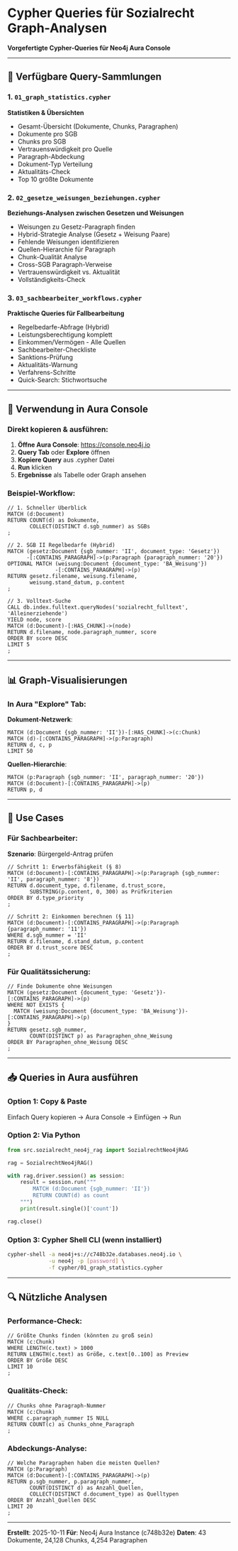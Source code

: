 # Cypher Queries für Sozialrecht Graph-Analysen

**Vorgefertigte Cypher-Queries für Neo4j Aura Console**

---

## 📂 Verfügbare Query-Sammlungen

### 1. `01_graph_statistics.cypher`
**Statistiken & Übersichten**

- Gesamt-Übersicht (Dokumente, Chunks, Paragraphen)
- Dokumente pro SGB
- Chunks pro SGB
- Vertrauenswürdigkeit pro Quelle
- Paragraph-Abdeckung
- Dokument-Typ Verteilung
- Aktualitäts-Check
- Top 10 größte Dokumente

### 2. `02_gesetze_weisungen_beziehungen.cypher`
**Beziehungs-Analysen zwischen Gesetzen und Weisungen**

- Weisungen zu Gesetz-Paragraph finden
- Hybrid-Strategie Analyse (Gesetz + Weisung Paare)
- Fehlende Weisungen identifizieren
- Quellen-Hierarchie für Paragraph
- Chunk-Qualität Analyse
- Cross-SGB Paragraph-Verweise
- Vertrauenswürdigkeit vs. Aktualität
- Vollständigkeits-Check

### 3. `03_sachbearbeiter_workflows.cypher`
**Praktische Queries für Fallbearbeitung**

- Regelbedarfe-Abfrage (Hybrid)
- Leistungsberechtigung komplett
- Einkommen/Vermögen - Alle Quellen
- Sachbearbeiter-Checkliste
- Sanktions-Prüfung
- Aktualitäts-Warnung
- Verfahrens-Schritte
- Quick-Search: Stichwortsuche

---

## 🚀 Verwendung in Aura Console

### Direkt kopieren & ausführen:

1. **Öffne Aura Console**: https://console.neo4j.io
2. **Query Tab** oder **Explore** öffnen
3. **Kopiere Query** aus .cypher Datei
4. **Run** klicken
5. **Ergebnisse** als Tabelle oder Graph ansehen

### Beispiel-Workflow:

```cypher
// 1. Schneller Überblick
MATCH (d:Document)
RETURN COUNT(d) as Dokumente,
       COLLECT(DISTINCT d.sgb_nummer) as SGBs
;

// 2. SGB II Regelbedarfe (Hybrid)
MATCH (gesetz:Document {sgb_nummer: 'II', document_type: 'Gesetz'})
      -[:CONTAINS_PARAGRAPH]->(p:Paragraph {paragraph_nummer: '20'})
OPTIONAL MATCH (weisung:Document {document_type: 'BA_Weisung'})
               -[:CONTAINS_PARAGRAPH]->(p)
RETURN gesetz.filename, weisung.filename,
       weisung.stand_datum, p.content
;

// 3. Volltext-Suche
CALL db.index.fulltext.queryNodes('sozialrecht_fulltext', 'Alleinerziehende')
YIELD node, score
MATCH (d:Document)-[:HAS_CHUNK]->(node)
RETURN d.filename, node.paragraph_nummer, score
ORDER BY score DESC
LIMIT 5
;
```

---

## 📊 Graph-Visualisierungen

### In Aura "Explore" Tab:

**Dokument-Netzwerk**:
```cypher
MATCH (d:Document {sgb_nummer: 'II'})-[:HAS_CHUNK]->(c:Chunk)
MATCH (d)-[:CONTAINS_PARAGRAPH]->(p:Paragraph)
RETURN d, c, p
LIMIT 50
```

**Quellen-Hierarchie**:
```cypher
MATCH (p:Paragraph {sgb_nummer: 'II', paragraph_nummer: '20'})
MATCH (d:Document)-[:CONTAINS_PARAGRAPH]->(p)
RETURN p, d
```

---

## 🎯 Use Cases

### Für Sachbearbeiter:

**Szenario**: Bürgergeld-Antrag prüfen

```cypher
// Schritt 1: Erwerbsfähigkeit (§ 8)
MATCH (d:Document)-[:CONTAINS_PARAGRAPH]->(p:Paragraph {sgb_nummer: 'II', paragraph_nummer: '8'})
RETURN d.document_type, d.filename, d.trust_score,
       SUBSTRING(p.content, 0, 300) as Prüfkriterien
ORDER BY d.type_priority
;

// Schritt 2: Einkommen berechnen (§ 11)
MATCH (d:Document)-[:CONTAINS_PARAGRAPH]->(p:Paragraph {paragraph_nummer: '11'})
WHERE d.sgb_nummer = 'II'
RETURN d.filename, d.stand_datum, p.content
ORDER BY d.trust_score DESC
;
```

### Für Qualitätssicherung:

```cypher
// Finde Dokumente ohne Weisungen
MATCH (gesetz:Document {document_type: 'Gesetz'})-[:CONTAINS_PARAGRAPH]->(p)
WHERE NOT EXISTS {
  MATCH (weisung:Document {document_type: 'BA_Weisung'})-[:CONTAINS_PARAGRAPH]->(p)
}
RETURN gesetz.sgb_nummer,
       COUNT(DISTINCT p) as Paragraphen_ohne_Weisung
ORDER BY Paragraphen_ohne_Weisung DESC
;
```

---

## 📥 Queries in Aura ausführen

### Option 1: Copy & Paste

Einfach Query kopieren → Aura Console → Einfügen → Run

### Option 2: Via Python

```python
from src.sozialrecht_neo4j_rag import SozialrechtNeo4jRAG

rag = SozialrechtNeo4jRAG()

with rag.driver.session() as session:
    result = session.run("""
        MATCH (d:Document {sgb_nummer: 'II'})
        RETURN COUNT(d) as count
    """)
    print(result.single()['count'])

rag.close()
```

### Option 3: Cypher Shell CLI (wenn installiert)

```bash
cypher-shell -a neo4j+s://c748b32e.databases.neo4j.io \
             -u neo4j -p [password] \
             -f cypher/01_graph_statistics.cypher
```

---

## 🔍 Nützliche Analysen

### Performance-Check:

```cypher
// Größte Chunks finden (könnten zu groß sein)
MATCH (c:Chunk)
WHERE LENGTH(c.text) > 1000
RETURN LENGTH(c.text) as Größe, c.text[0..100] as Preview
ORDER BY Größe DESC
LIMIT 10
;
```

### Qualitäts-Check:

```cypher
// Chunks ohne Paragraph-Nummer
MATCH (c:Chunk)
WHERE c.paragraph_nummer IS NULL
RETURN COUNT(c) as Chunks_ohne_Paragraph
;
```

### Abdeckungs-Analyse:

```cypher
// Welche Paragraphen haben die meisten Quellen?
MATCH (p:Paragraph)
MATCH (d:Document)-[:CONTAINS_PARAGRAPH]->(p)
RETURN p.sgb_nummer, p.paragraph_nummer,
       COUNT(DISTINCT d) as Anzahl_Quellen,
       COLLECT(DISTINCT d.document_type) as Quelltypen
ORDER BY Anzahl_Quellen DESC
LIMIT 20
;
```

---

**Erstellt**: 2025-10-11
**Für**: Neo4j Aura Instance (c748b32e)
**Daten**: 43 Dokumente, 24,128 Chunks, 4,254 Paragraphen
